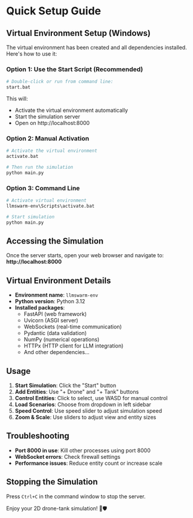 # Quick Setup Guide

## Virtual Environment Setup (Windows)

The virtual environment has been created and all dependencies installed. Here's how to use it:

### Option 1: Use the Start Script (Recommended)
```bash
# Double-click or run from command line:
start.bat
```
This will:
- Activate the virtual environment automatically
- Start the simulation server
- Open on http://localhost:8000

### Option 2: Manual Activation
```bash
# Activate the virtual environment
activate.bat

# Then run the simulation
python main.py
```

### Option 3: Command Line
```bash
# Activate virtual environment
llmswarm-env\Scripts\activate.bat

# Start simulation
python main.py
```

## Accessing the Simulation

Once the server starts, open your web browser and navigate to:
**http://localhost:8000**

## Virtual Environment Details

- **Environment name**: `llmswarm-env`
- **Python version**: Python 3.12
- **Installed packages**:
  - FastAPI (web framework)
  - Uvicorn (ASGI server)  
  - WebSockets (real-time communication)
  - Pydantic (data validation)
  - NumPy (numerical operations)
  - HTTPx (HTTP client for LLM integration)
  - And other dependencies...

## Usage

1. **Start Simulation**: Click the "Start" button
2. **Add Entities**: Use "+ Drone" and "+ Tank" buttons
3. **Control Entities**: Click to select, use WASD for manual control
4. **Load Scenarios**: Choose from dropdown in left sidebar
5. **Speed Control**: Use speed slider to adjust simulation speed
6. **Zoom & Scale**: Use sliders to adjust view and entity sizes

## Troubleshooting

- **Port 8000 in use**: Kill other processes using port 8000
- **WebSocket errors**: Check firewall settings
- **Performance issues**: Reduce entity count or increase scale

## Stopping the Simulation

Press `Ctrl+C` in the command window to stop the server.

Enjoy your 2D drone-tank simulation! 🚁🛡️
